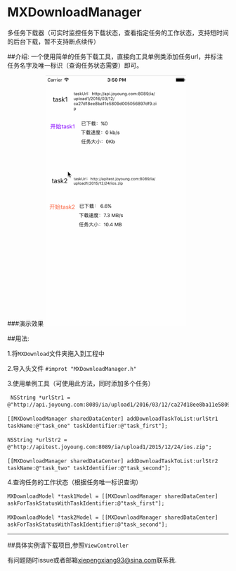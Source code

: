 # MXDownloadManager
多任务下载器（可实时监控任务下载状态，查看指定任务的工作状态，支持短时间的后台下载，暂不支持断点续传）


##介绍:
一个使用简单的任务下载工具，直接向工具单例类添加任务url，并标注任务名字及唯一标识（查询任务状态需要）即可。



###演示效果
<img src="https://github.com/MoWangChen/MXDownloadManager/raw/master/ScreenShot/download.gif" height="568" width="320" />


##用法:

1.将`MXDownload`文件夹拖入到工程中    

2.导入头文件 `#improt "MXDownloadManager.h"`

3.使用单例工具（可使用此方法，同时添加多个任务）
    
     NSString *urlStr1 = @"http://api.joyoung.com:8089/ia/upload1/2016/03/12/ca27d18ee8ba11e5809d005056897df9.zip";
     
    [[MXDownloadManager sharedDataCenter] addDownloadTaskToList:urlStr1 taskName:@"task_one" taskIdentifier:@"task_first"];
    
    NSString *urlStr2 = @"http://apitest.joyoung.com:8089/ia/upload1/2015/12/24/ios.zip";
    
    [[MXDownloadManager sharedDataCenter] addDownloadTaskToList:urlStr2 taskName:@"task_two" taskIdentifier:@"task_second"];
    
4.查询任务的工作状态（根据任务唯一标识查询）
	
	MXDownloadModel *task1Model = [[MXDownloadManager sharedDataCenter] askForTaskStatusWithTaskIdentifier:@"task_first"];
	
	MXDownloadModel *task2Model = [[MXDownloadManager sharedDataCenter] askForTaskStatusWithTaskIdentifier:@"task_second"];
   ****
    

##具体实例请下载项目,参照`ViewController`

有问题随时issue或者邮箱<xiepengxiang93@sina.com>联系我.